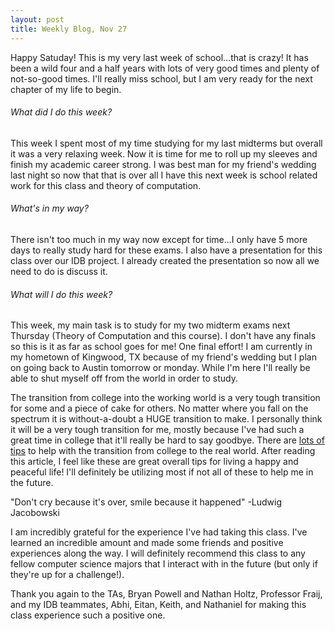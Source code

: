 ```yaml
---
layout: post
title: Weekly Blog, Nov 27
---
```


Happy Satuday! This is my very last week of school...that is crazy! It has been a wild four and a half years with lots of very good times and plenty of not-so-good times. I'll really miss school, but I am very ready for the next chapter of my life to begin.

###### What did I do this week?

This week I spent most of my time studying for my last midterms but overall it was a very relaxing week. Now it is time for me to roll up my sleeves and finish my academic career strong. I was best man for my friend's wedding last night so now that that is over all I have this next week is school related work for this class and theory of computation.

###### What's in my way?

There isn't too much in my way now except for time...I only have 5 more days to really study hard for these exams. I also have a presentation for this class over our IDB project. I already created the presentation so now all we need to do is discuss it.

###### What will I do this week?

This week, my main task is to study for my two midterm exams next Thursday (Theory of Computation and this course). I don't have any finals so this is it as far as school goes for me! One final effort! I am currently in my hometown of Kingwood, TX because of my friend's wedding but I plan on going back to Austin tomorrow or monday. While I'm here I'll really be able to shut myself off from the world in order to study.

The transition from college into the working world is a very tough transition for some and a piece of cake for others. No matter where you fall on the spectrum it is without-a-doubt a HUGE transition to make. I personally think it will be a very tough transition for me, mostly because I've had such a great time in college that it'll really be hard to say goodbye. There are [lots of tips](http://www.huffingtonpost.com/2014/05/02/health-after-college_n_5227100.html)  to help with the transition from college to the real world. After reading this article, I feel like these are great overall tips for living a happy and peaceful life! I'll definitely be utilizing most if not all of these to help me in the future.

"Don't cry because it's over, smile because it happened" -Ludwig Jacobowski 

I am incredibly grateful for the experience I've had taking this class. I've learned an incredible amount and made some friends and positive experiences along the way. I will definitely recommend this class to any fellow computer science majors that I interact with in the future (but only if they're up for a challenge!).

Thank you again to the TAs, Bryan Powell and Nathan Holtz, Professor Fraij, and my IDB teammates, Abhi, Eitan, Keith, and Nathaniel for making this class experience such a positive one.

